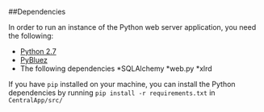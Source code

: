 ##Dependencies 

In order to run an instance of the Python web server application, you need the following:

* <a href = "http://www.python.org/download/">Python 2.7</a>
* <a href = "https://code.google.com/p/pybluez/">PyBluez</a>
* The following dependencies 
  *SQLAlchemy
  *web.py
  *xlrd

If you have `pip` installed on your machine, you can install the Python dependencies by running `pip install -r requirements.txt` in `CentralApp/src/`
